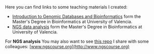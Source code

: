 
Here you can find links to some teaching materials I created:

- [Introduction to Genomic Databases and Bioinformatics](https://github.com/dmontaner-teaching/bioinformatics_intro_course) form the Master's Degree in Bioinformatics at University of Valencia.
- [NGS data analysis](https://github.com/dmontaner-teaching/ngs_course) form the Master's Degree in Bioinformatics at University of Valencia.

For __NGS analysis__ You may also want to see [this repo](https://github.com/ngs-course) I share with some colleagues: 
[www.ngscourse.org](http://www.ngscourse.org)
